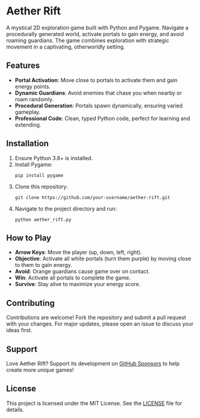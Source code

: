 # Aether Rift

A mystical 2D exploration game built with Python and Pygame. Navigate a procedurally generated world, activate portals to gain energy, and avoid roaming guardians. The game combines exploration with strategic movement in a captivating, otherworldly setting.

## Features
- **Portal Activation**: Move close to portals to activate them and gain energy points.
- **Dynamic Guardians**: Avoid enemies that chase you when nearby or roam randomly.
- **Procedural Generation**: Portals spawn dynamically, ensuring varied gameplay.
- **Professional Code**: Clean, typed Python code, perfect for learning and extending.

## Installation
1. Ensure Python 3.8+ is installed.
2. Install Pygame:
   ```
   pip install pygame
   ```
3. Clone this repository:
   ```
   git clone https://github.com/your-username/aether-rift.git
   ```
4. Navigate to the project directory and run:
   ```
   python aether_rift.py
   ```

## How to Play
- **Arrow Keys**: Move the player (up, down, left, right).
- **Objective**: Activate all white portals (turn them purple) by moving close to them to gain energy.
- **Avoid**: Orange guardians cause game over on contact.
- **Win**: Activate all portals to complete the game.
- **Survive**: Stay alive to maximize your energy score.

## Contributing
Contributions are welcome! Fork the repository and submit a pull request with your changes. For major updates, please open an issue to discuss your ideas first.

## Support
Love Aether Rift? Support its development on [GitHub Sponsors](https://github.com/sponsors/your-username) to help create more unique games!

## License
This project is licensed under the MIT License. See the [LICENSE](LICENSE) file for details.
